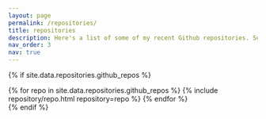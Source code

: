 ```yaml
---
layout: page
permalink: /repositories/
title: repositories
description: Here's a list of some of my recent Github repositories. See my github page for detailed information and more repositories.
nav_order: 3
nav: true
---
```


{% if site.data.repositories.github_repos %}
<div class="repositories d-flex flex-wrap flex-md-row flex-column justify-content-between align-items-center">
  {% for repo in site.data.repositories.github_repos %}
    {% include repository/repo.html repository=repo %}
  {% endfor %}
</div>
{% endif %}

